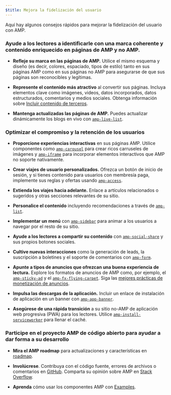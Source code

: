 ```yaml
---
$title: Mejora la fidelización del usuario
---
```

Aquí hay algunos consejos rápidos para mejorar la fidelización del usuario con AMP.

### Ayude a los lectores a identificarle con una marca coherente y contenido enriquecido en páginas de AMP y no AMP.

- **Refleje su marca en las páginas de AMP.** Utilice el mismo esquema y diseño (es decir, colores, espaciado, tipos de estilo) tanto en sus páginas AMP como en sus páginas no AMP para asegurarse de que sus páginas son reconocibles y legítimas.

- **Represente el contenido más atractivo** al convertir sus páginas. Incluya elementos clave como imágenes, videos, datos incorporados, datos estructurados, comentarios y medios sociales. Obtenga información sobre [Incluir contenido de terceros](../../../documentation/guides-and-tutorials/develop/media_iframes_3p/third_party_components.md).

- **Mantenga actualizadas las páginas de AMP.** Puedes actualizar dinámicamente los blogs en vivo con [`amp-live-list`](../../../documentation/components/reference/amp-live-list.md).

### Optimizar el compromiso y la retención de los usuarios

- **Proporcione experiencias interactivas** en sus páginas AMP. Utilice componentes como [`amp-carousel`](../../../documentation/components/reference/amp-carousel.md) para crear ricos carruseles de imágenes y [`amp-iframe`](../../../documentation/components/reference/amp-iframe.md) para incorporar elementos interactivos que AMP no soporte nativamente.

- **Crear viajes de usuario personalizados.** Ofrezca un botón de inicio de sesión, y si tienes contenido para usuarios con membresía paga, implemente sus reglas y ofertas usando [`amp-access`](../../../documentation/components/reference/amp-access.md).

- **Extienda los viajes hacia adelante.** Enlace a artículos relacionados o sugeridos y otras secciones relevantes de su sitio.

- **Personalice el contenido** incluyendo recomendaciones a través de [`amp-list`](../../../documentation/components/reference/amp-list.md).

- **Implementar un menú** con [`amp-sidebar`](../../../documentation/components/reference/amp-sidebar.md) para animar a los usuarios a navegar por el resto de su sitio.

- **Ayude a los lectores a compartir su contenido** con [`amp-social-share`](../../../documentation/components/reference/amp-social-share.md) y sus propios botones sociales.

- **Cultive nuevas interacciones** como la generación de leads, la suscripción a boletines y el soporte de comentarios con [`amp-form`](../../../documentation/components/reference/amp-form.md).

- **Apunte a tipos de anuncios que ofrezcan una buena experiencia de lectura.** Explore los formatos de anuncios de AMP como, por ejemplo, el [`amp-sticky-ad`](../../../documentation/components/reference/amp-sticky-ad.md) y el [`amp-fx-flying-carpet`](../../../documentation/components/reference/amp-fx-flying-carpet.md). Siga las [mejores prácticas de monetización de anuncios](../../../documentation/guides-and-tutorials/develop/monetization/index.md).

- **Impulsa las descargas de la aplicación.** Incluir un enlace de instalación de aplicación en un banner con [`amp-app-banner`](../../../documentation/components/reference/amp-app-banner.md).

- **Asegúrese de una rápida transición** a su sitio no-AMP de aplicación web progresiva (PWA) para los lectores. Utilice [`amp-install-serviceworker`](../../../documentation/components/reference/amp-install-serviceworker.md) para llenar el caché.

### Participe en el proyecto AMP de código abierto para ayudar a dar forma a su desarrollo

- **Mira el AMP roadmap** para actualizaciones y características en [roadmap](../../../community/roadmap.html).

- **Involúcrese**. Contribuya con el código fuente, errores de archivos o comentarios en [GitHub](https://github.com/ampproject/amphtml/blob/master/CONTRIBUTING.md). Comparta su opinión sobre AMP en [Stack Overflow](https://stackoverflow.com/questions/tagged/amp-html).

- **Aprenda** cómo usar los componentes AMP con [Examples](../../../documentation/examples/index.html).
